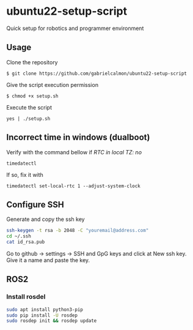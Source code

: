# ubuntu22-setup-script
Quick setup for robotics and programmer environment

## Usage
Clone the repository
```
$ git clone https://github.com/gabrielcalmon/ubuntu22-setup-script
```

Give the script execution permission
```
$ chmod +x setup.sh 
```

Execute the script
```
yes | ./setup.sh
```

## Incorrect time in windows (dualboot)

Verify with the command bellow if _RTC in local TZ: no_
```
timedatectl
```

If so, fix it with
```
timedatectl set-local-rtc 1 --adjust-system-clock
```

## Configure SSH

Generate and copy the ssh key
```bash
ssh-keygen -t rsa -b 2048 -C "youremail@address.com"
cd ~/.ssh
cat id_rsa.pub
```

Go to github -> settings -> SSH and GpG keys and click at New ssh key. Give it a name and paste the key.

## ROS2
### Install rosdel
```bash
sudo apt install python3-pip
sudo pip install -U rosdep
sudo rosdep init && rosdep update
```
